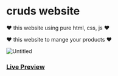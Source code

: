 # cruds website

❤ this website using pure html, css, js ❤

❤ this website to mange your products ❤

![Untitled](https://user-images.githubusercontent.com/94475130/170529166-55f0ebe2-8047-4b6b-a3de-872b96fca1c6.png)


### [**Live Preview**](https://Mahmoud-Montaser.github.io/cruds_website/)
